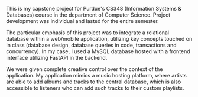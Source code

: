 This is my capstone project for Purdue's CS348 (Information Systems & Databases) course in the department of Computer Science. Project development was individual and lasted for the entire semester.

The particular emphasis of this project was to integrate a relational database within a web/mobile application, utilizing key concepts touched on in class (database design, database queries in code, transactions and concurrency). In my case, I used a MySQL database hosted with a frontend interface utilizing FastAPI in the backend.

We were given complete creative control over the context of the application. My application mimics a music hosting platform, where artists are able to add albums and tracks to the central database, which is also accessible to listeners who can add such tracks to their custom playlists.
